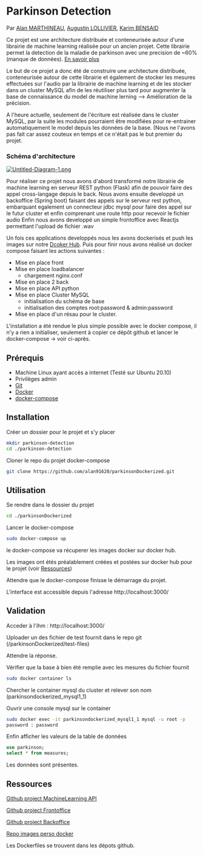 # Parkinson Detection

Par [Alan MARTHINEAU](mailto:alan.marthineau@edu.ece.fr), [Augustin LOLLIVIER](mailto:augustin.lollivier@edu.ece.fr), [Karim BENSAID](mailto:karim.bensaid@edu.ece.fr)

Ce projet est une architecture distribuée et conteneurisée autour d'une librairie de machine learning réalisée pour un ancien projet. 
Cette librairie permet la detection de la maladie de parkinson avec une precision de ~60% (manque de données). 
[En savoir plus](https://medium.com/better-programming/diagnosing-parkinsons-disease-by-voice-using-linear-regression-in-python-73aad2712fba)

Le but de ce projet a donc été de construire une architecture distribuée, conteneurisée autour de cette librairie et également de stocker les mesures effectuées sur l'audio par la librairie de machine learning et de les stocker dans un cluster MySQL afin de les réutiliser plus tard pour augmenter la base de connaissance du model de machine lerning --> Amélioration de la précision.

A l'heure actuelle, seulement de l'écriture est réalisée dans le cluster MySQL, par la suite les modules pourraient être modifiées pour re-entrainer automatiquement le model depuis les données de la base. (Nous ne l'avons pas fait car assez couteux en temps et ce n'était pas le but premier du projet.

### Schéma d'architecture

[![Untitled-Diagram-1.png](https://i.postimg.cc/XNDNpcz6/Untitled-Diagram-1.png)](https://postimg.cc/dDrcfdF5)

Pour réaliser ce projet nous avons d'abord transformé notre librairie de machine learning en serveur REST python (Flask) afin de pouvoir faire des appel cross-langage depuis le back.
Nous avons ensuite developpé un backoffice (Spring boot) faisant des appels sur le serveur rest python, embarquant egalement un connecteur jdbc mysql pour faire des appel sur le futur cluster et enfin comprenant une route http pour recevoir le fichier audio
Enfin nous avons developpé un simple frontoffice avec Reactjs permettant l'upload de fichier .wav

Un fois ces applications developpés nous les avons dockerisés et push les images sur notre [Dcoker Hub](https://hub.docker.com/repository/docker/tigroucharly/parkinson).
Puis pour finir nous avons réalisé un docker compose faisant les actions suivantes :
- Mise en place front
- Mise en place loadbalancer
  - chargement nginx.conf
- Mise en place 2 back
- Mise en place API python
- Mise en place Cluster MySQL
  - initialisation du schéma de base
  - initialisation des comptes root:password & admin:password
- Mise en place d'un résau pour le cluster.

L'installation a été rendue le plus simple possible avec le docker compose, il n'y a rien a initialiser, seulement à copier ce dépôt github et lancer le docker-compose -> voir ci-après.

## Prérequis

- Machine Linux ayant accès a internet (Testé sur Ubuntu 20.10)
- Privilèges admin
- [Git](https://git-scm.com/book/fr/v2/Démarrage-rapide-Installation-de-Git)
- [Docker](https://docs.docker.com/get-docker/)
- [docker-compose](https://docs.docker.com/compose/install/)

## Installation

Créer un dossier pour le projet et s'y placer

```bash
mkdir parkinson-detection
cd ./parkinson-detection
```
Cloner le repo du projet docker-compose

```bash
git clone https://github.com/alan91620/parkinsonDockerized.git
```

## Utilisation

Se rendre dans le dossier du projet
```bash
cd ./parkinsonDockerized
```
Lancer le docker-compose
```bash
sudo docker-compose up
```
le docker-compose va récuperer les images docker sur docker hub.

Les images ont étés préalablement créées et postées sur docker hub pour le projet (voir [Ressources](https://github.com/alan91620/parkinsonDockerized/blob/master/README.md#ressources))

Attendre que le docker-compose finisse le démarrage du projet.

L'interface est accessible depuis l'adresse http://localhost:3000/

## Validation

Acceder à l'ihm : http://localhost:3000/

Uploader un des fichier de test fournit dans le repo git (/parkinsonDockerized/test-files)

Attendre la réponse.

Vérifier que la base à bien été remplie avec les mesures du fichier fournit
```bash
sudo docker container ls
```
Chercher le container mysql du cluster et relever son nom (parkinsondockerized_mysql1_1)

Ouvrir une console mysql sur le container
```bash
sudo docker exec -it parkinsondockerized_mysql1_1 mysql -u root -p
password : password
```
Enfin afficher les valeurs de la table de données
```sql
use parkinson;
select * from measures;
```
Les données sont présentes.

## Ressources

[Github project MachineLearning API](https://github.com/alan91620/parkison-api)

[Github project Frontoffice](https://github.com/alan91620/frontparkinson)

[Github project Backoffice](https://github.com/alan91620/backparkinson)

[Repo images perso docker](https://hub.docker.com/repository/docker/tigroucharly/parkinson)

Les Dockerfiles se trouvent dans les dépots github.

